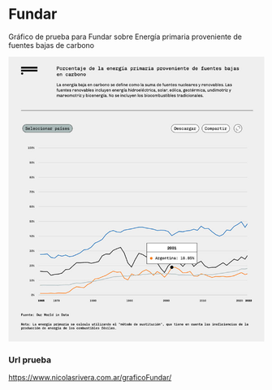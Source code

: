 # Fundar 

Gráfico de prueba para Fundar sobre Energía primaria proveniente de fuentes bajas de carbono

![title](capture.jpg)

### Url prueba

https://www.nicolasrivera.com.ar/graficoFundar/
<br>